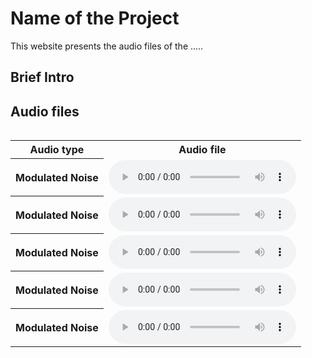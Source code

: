 # Name of the Project

This website presents the audio files of the .....

## Brief Intro


## Audio files
<div style="overflow-x: auto;" class="figure">
    <table class="audioTable">
        <tr>
<!--             <th rowspan="2">Audio</th> -->
            <th colspan="2">Audio type</th>
            <th colspan="2">Audio file</th>
<!--             <th rowspan="2">Audio</th> -->
        <tr>
            <th colspan="2">Modulated Noise</th>
            <td><audio controls="controls"><source src=""></audio></td>
        </tr>
        <tr>
            <th colspan="2">Modulated Noise</th>
            <td><audio controls="controls"><source src=""></audio></td>
        </tr>
        <tr>
            <th colspan="2">Modulated Noise</th>
            <td><audio controls="controls"><source src=""></audio></td>
        </tr>
        <tr>
            <th colspan="2">Modulated Noise</th>
            <td><audio controls="controls"><source src=""></audio></td>
        </tr>
        <tr>
            <th colspan="2">Modulated Noise</th>
            <td><audio controls="controls"><source src=""></audio></td>
        </tr>
    </table>
</div>
